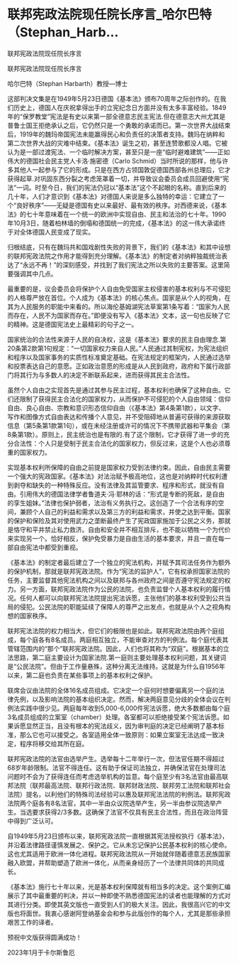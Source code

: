 # 联邦宪政法院现任院长序言_哈尔巴特（Stephan_Harb...

联邦宪政法院现任院长序言

联邦宪政法院现任院长序言

哈尔巴特（Stephan Harbarth）教授—博士

这部判决文集是在1949年5月23日德国《基本法》颁布70周年之际创作的。在我们历史上，德国人在庆祝拿得出手的立宪纪念日方面并没有太多丰富经验。1849年的“保罗教堂”宪法是有史以来第一部全德意志民主宪法.但在德意志大州尤其是普鲁士国王拒绝承认之后，它仍然只是一个勇敢的承诺而已。第一次世界大战结束后，1919年的魏玛帝国宪法未能赢得民心和负责任的决策者支持。魏玛在纳粹和第二次世界大战的灾难中结束。《基本法》诞生之初，甚至连赞歌都没人唱。它被认为是一部过渡宪法、一个临时解决方案，甚至只是一座“临时避难建筑”——正如伟大的德国社会民主党人卡洛·施密德（Carlo Schmid）当时所说的那样，他与许多其他人一起参与了它的形成。只是在西方占领国敦促德国西部各州总理后，它才获得起草.对巩固东西分裂之考虑笼罩着一切，并导致议会委员会成员回避使用“宪法”一词。时至今日，我们的宪法仍冠以“基本法”这个不起眼的名称。直到后来的几十年，人们才意识到《基本法》对德国人来说是多么独特的幸运：它建立了一个“良好秩序”——无疑是德国有史以来最好、最有效的秩序。对西德来说，《基本法》的七十年意味着在一个统一的欧洲中实现自由、民主和法治的七十年。1990年10月3日，随着柏林墙的倒塌和德国统一的完成，《基本法》的这一伟大承诺终于对全体德国人民变成了现实。

归根结底，只有在魏玛共和国戏剧性失败的背景下，我们的《基本法》和其中设想的联邦宪政法院之作用才能得到充分理解。《基本法》的制定者对纳粹独裁统治表达了“永远不再！”的深刻感受，并找到了我们宪法之所以失败的主要答案。这里简要强调其中几点。

最重要的是，议会委员会将保护个人自由免受国家主权侵害的基本权利与不可侵犯的人格尊严放在首位。个人成为《基本法》的核心焦点。国家是从个人的视角，在其为人民服务的职能中来看的。所以海伦基姆湖宪法草案第1条写着：“国家为人民而存在，人民不为国家而存在。”即便没有写入《基本法》文本，这一句也反映了它的精神。这是德国宪法史上最精彩的句子之一。

国家统治的合法性来源于人民的自决权，这是《基本法》要求的民主自由理念.第20条第2款第1句规定：“一切国家权力来自人民。”人民通过其制宪权，为宪法组织和程序以及国家事务的实质性标准奠定基础。在宪法规定的框架内，人民通过选举和投票表达自己的意愿。正如政治意愿的形成是从人民到政府，政府和下属行政部门将其行为与多数人的决定不断联系起来，进而获得其民主合法性。

虽然个人自由之实现首先是通过其参与民主过程，基本权利也确保了这种自由。它们还限制了获得民主合法化的国家权力，从而保护不可侵犯的个人自由领域：信仰自由、良心自由、宗教和意识形态信仰自由（《基本法》第4条第1款），以文字、写作和图像方式自由表达和传播个人意见，并不受阻碍地从普遍可获得的来源获取信息（第5条第1款第1句），或在未经注册或许可的情况下不携带武器和平集会（第8条第1款）。原则上，民主统治也是有限的.有了这个限制，它才获得了进一步的充分合法性：个人只是受制于民主合法化的国家权力，但反过来，这是个人也必须尊重的国家权力。

实现基本权利所保障的自由之前提是国家权力受到法律约束。因此，自由民主需要一个强大的宪政国家。《基本法》对法治赋予极高地位，这也是对纳粹时代权利遭到剥夺和缺失的一种特殊反应。没有法律及其监管要求、程序和形式，就没有自由。引用伟大的德国法律学者鲁道夫·冯·耶林的话：“形式是专断的死敌，是自由的孪生姐妹。”法律也保护弱者，法治有义务执行之。这创造了一个合法有序的空间，兼顾个人自己的利益和需求以及第三方的利益和需求，并使之达到平衡。国家的保护和保险及其对使用武力之垄断最终产生了宪政国家施加于公民之义务，那就是恪守和平并禁止私力救济。自由和安全并不相互排斥，也不能以牺牲一个为代价来实现另一个。恰好相反，保护免受暴力是自由生活的基本要求，并且一直在每一部自由宪法中都受到重视。

《基本法》的制定者最后建立了一个独立的宪法机构，并赋予其司法任务作为额外的保护机制，那就是联邦宪政法院。作为“宪法的监护人”，它有权承担国家法院的任务，主要监督其他宪法机构之间以及联邦与各州政府之间是否遵守宪法规定的权力。另一方面，联邦宪政法院作为公民的法院，也负责监督个人基本权利的履行情况。任何人都可以向联邦宪法法院提出宪法诉愿，主张他们的基本权利受到公共当局的侵犯。公民法院的职能延续了保障人的尊严之出发点，也就是从个人之视角构想的国家秩序。

联邦宪法法院的权力相当大，但它们的极限也是如此。联邦宪政法院由两个庭组成，每个庭各有8名成员。两庭相互独立，不能审查对方的判例法。每个庭代表其管辖范围内的“那个”联邦宪政法院。因此，人们也将其称为“双庭”。根据基本的立法思路，第二庭主要设计为国家法院.第一庭则主要处理基本权利问题，其关键词是“公民法院”。但由于工作量悬殊，这种分离无法维持。这就是为什么自1956年以来，第二庭也负责在某些事项上的基本权利之保护。

联席会议由法院的全体16名成员组成。它决定一个庭何时想要偏离另一个庭的法律先例，以及影响法院的基本组织决定。然而，解决两庭意见分歧的全体会议在判例法实践中很少见。两庭每年收到5,000-6,000件宪法诉愿，绝大多数都由每个庭3名成员组成的立案室（chamber）处理。各室都可以拒绝接受某个宪法诉愿。如果诉愿显然正当，且没有根本的宪法歧义，因为审判庭的决定已经阐明了基本标准，那么它也可以接受之。各室适用全体一致原则：如果立案室无法达成一致决定，程序将移交给其所在庭。

联邦宪政法院的法官由选举产生。选举每十二年举行一次，但法官任期不得超过68岁年龄限制。法官不得连任。这有助于保证司法独立，并确保法官在处理司法问题时不会为了获得连任而考虑选举机构的旨意。每个庭至少有3名法官由最高联邦法院（联邦最高法院、联邦行政法院、联邦财政法院、联邦劳工法院和联邦社会法院）提名，以利他们的特殊司法经验可以惠及联邦宪法法院的判例法。联邦宪政法院两个庭各有8名法官，其中一半由众议院选举产生，另一半由参议院选举产生。当选要求获得2/3多数。这确保了法官不仅具有民主合法性，而且在政治阵营中得到广泛认可。

自1949年5月23日颁布以来，联邦宪政法院一直根据其宪法授权执行《基本法》，并沿着法律路径谨慎发展之、保护之。它从未忘记保护公民基本权利的核心使命。这也尤其适用于欧洲一体化进程。联邦宪政法院从一开始就伴随着德意志民族国家融入欧盟，并帮助塑造了欧洲一体化，从而亲身经历了一个法律共同体的共同成长。

《基本法》施行七十年以来，光是基本权利保障就有相当多的决定。这个案例汇编展示了其中最重要的判决，并以一种即使不熟悉德国宪法的读者也能理解的方式对其进行分类。即使其英文版也一直受到人们的极大关注。因此，我很高兴它的中文版也将面世。我衷心感谢阿登纳基金会和参与此版创作的每个人，尤其是那些承担艰苦工作的译者。

预祝中文版获得圆满成功！

2023年1月于卡尔斯鲁厄